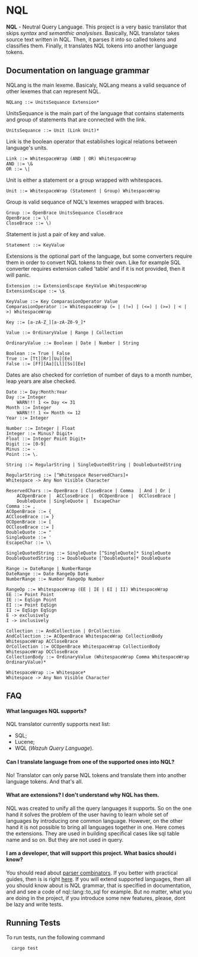 
# NQL

**NQL** - Neutral Query Language. This project is a very basic translator that skips *syntax* and *semanthic* *analysises*. Basically, NQL translator takes source text written in NQL. Then, it parses it into so called tokens and classifies them. Finally, it translates NQL tokens into another language tokens.


## Documentation on language grammar

NQLang is the main lexeme. Basicaly, NQLang means a valid sequance of other lexemes
that can represent NQL.
```
NQLang ::= UnitsSequance Extension*
```

UnitsSequance is the main part of the language that contains statements and group
of statements that are connected with the link.
```
UnitsSequance ::= Unit (Link Unit)*
```

Link is the boolean operator that establishes logical relations between language's
units.
```
Link ::= WhitespaceWrap (AND | OR) WhitespaceWrap
AND ::= \&
OR ::= \|
```

Unit is either a statement or a group wrapped with whitespaces.
```
Unit ::= WhitespaceWrap (Statement | Group) WhitespaceWrap
```

Group is valid sequance of NQL's lexemes wrapped with braces.
```
Group ::= OpenBrace UnitsSequance CloseBrace
OpenBrace ::= \(
CloseBrace ::= \)
```

Statement is just a pair of key and value.
```
Statement ::= KeyValue
```

Extensions is the optional part of the language, but some converters require
them in order to convert NQL tokens to their own. Like for example SQL converter
requires extension called 'table' and if it is not provided, then it will panic.
```
Extension ::= ExtensionEscape KeyValue WhitespaceWrap
ExtensionEscape ::= \$
```

```
KeyValue ::= Key ComparasionOperator Value
ComparasionOperator ::= WhitespaceWrap (= | (!=) | (<=) | (>=) | < | >) WhitespaceWrap

Key ::= [a-zA-Z_][a-zA-Z0-9_]*

Value ::= OrdinaryValue | Range | Collection
```

```
OrdinaryValue ::= Boolean | Date | Number | String
```

```
Boolean ::= True | False
True ::= [Tt][Rr][Uu][Ee]
False ::= [Ff][Aa][Ll][Ss][Ee]
```

Dates are also checked for corrletion of number of days to a month number, leap
years are alse checked.
```
Date ::= Day:Month:Year
Day ::= Integer
    WARN!!! 1 <= Day <= 31
Month ::= Integer
    WARN!!! 1 <= Month <= 12
Year ::= Integer
```

```
Number ::= Integer | Float
Integer ::= Minus? Digit+
Float ::= Integer Point Digit+
Digit ::= [0-9]
Minus ::= -
Point ::= \.
```

```
String ::= RegularString | SingleQuotedString | DoubleQuotedString

RegularString ::= [^Whitespace ReservedChars]+
Whitespace -> Any Non Visible Character

ReservedChars ::= OpenBrace | CloseBrace | Comma  | And | Or |  
    ACOpenBrace |  ACCloseBrace |  OCOpenBrace |  OCCloseBrace |  
    DoubleQuote | SingleQuote |  EscapeChar
Comma ::= ,
ACOpenBrace ::= {
ACCloseBrace ::= }
OCOpenBrace ::= [
OCCloseBrace ::= ]
DoubleQuote ::= "
SingleQuote ::= '
EscapeChar ::= \\

SingleQuotedString ::= SingleQuote [^SingleQuote]* SingleQuote
DoubleQuotedString ::= DoubleQuote [^DoubleQuote]* DoubleQuote
```

```
Range := DateRange | NumberRange
DateRange ::= Date RangeOp Date
NumberRange ::= Number RangeOp Number

RangeOp ::= WhitespaceWrap (EE | IE | EI | II) WhitespaceWrap
EE ::= Point Point
IE ::= EqSign Point
EI ::= Point EqSign
II := EqSign EqSign
E -> exclusively
I -> inclusively
```

```
Collection ::= AndCollection | OrCollection
AndCollection ::= ACOpenBrace WhitespaceWrap CollectionBody WhitespaceWrap ACCloseBrace
OrCollection ::= OCOpenBrace WhitespaceWrap CollectionBody WhitespaceWrap OCCloseBrace
CollectionBody ::= OrdinaryValue (WhitespaceWrap Comma WhitespaceWrap OrdinaryValue)*
```

```
WhitespaceWrap ::= Whitespace*
Whitespace -> Any Non Visible Character
```

## FAQ

#### What languages NQL supports?

NQL translator currently supports next list:
- SQL;
- Lucene;
- WQL (*Wazuh Query Language*).

#### Can I translate language from one of the supported ones into NQL?

No! Translator can only parse NQL tokens and translate them into another language tokens. And that's all.

#### What are extensions? I don't understand why NQL has them.

NQL was created to unify all the query languages it supports. So on the one hand it solves the problem of the user having to learn whole set of languages by introducing one common language. However, on the other hand it is not possible to bring all languages together in one. Here comes the extensions. They are used in building specifical cases like sql table name and so on. But they are not used in query.

#### I am a developer, that will support this project. What basics should i know?

You should read about [parser combinators](https://en.wikipedia.org/wiki/Parser_combinator). If you better with practical guides, then is is right [here](https://bodil.lol/parser-combinators/).
If you will extend supported languages, then all you should know about is NQL grammar, that is specified in documentation, and and see a code of nql::lang::to_sql for example. But no matter, what you are doing in the project, if you introduce some new features, please, dont be lazy and write tests.

## Running Tests

To run tests, run the following command

```bash
  cargo test
```

